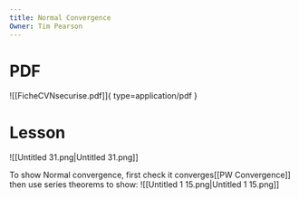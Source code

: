 ```yaml
---
title: Normal Convergence
Owner: Tim Pearson
---
```

# PDF
![[FicheCVNsecurise.pdf]]{ type=application/pdf }

# Lesson
![[Untitled 31.png|Untitled 31.png]]

To show Normal convergence, first check it converges[[PW Convergence]] then use series theorems to show:
![[Untitled 1 15.png|Untitled 1 15.png]]

